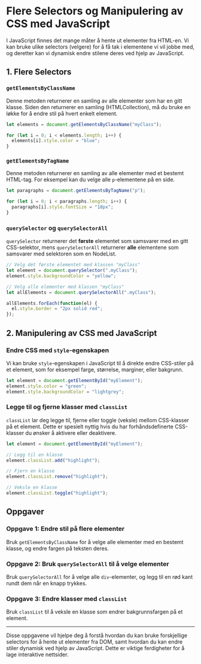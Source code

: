 
# Flere Selectors og Manipulering av CSS med JavaScript

I JavaScript finnes det mange måter å hente ut elementer fra HTML-en. Vi kan bruke ulike selectors (velgere) for å få tak i elementene vi vil jobbe med, og deretter kan vi dynamisk endre stilene deres ved hjelp av JavaScript.

## 1. Flere Selectors

### `getElementsByClassName`
Denne metoden returnerer en samling av alle elementer som har en gitt klasse. Siden den returnerer en samling (HTMLCollection), må du bruke en løkke for å endre stil på hvert enkelt element.

```javascript
let elements = document.getElementsByClassName("myClass");

for (let i = 0; i < elements.length; i++) {
  elements[i].style.color = "blue";
}
```

### `getElementsByTagName`
Denne metoden returnerer en samling av alle elementer med et bestemt HTML-tag. For eksempel kan du velge alle `p`-elementene på en side.

```javascript
let paragraphs = document.getElementsByTagName("p");

for (let i = 0; i < paragraphs.length; i++) {
  paragraphs[i].style.fontSize = "18px";
}
```

### `querySelector` og `querySelectorAll`
`querySelector` returnerer det **første** elementet som samsvarer med en gitt CSS-selektor, mens `querySelectorAll` returnerer **alle** elementene som samsvarer med selektoren som en NodeList.


```javascript
// Velg det første elementet med klassen "myClass"
let element = document.querySelector(".myClass");
element.style.backgroundColor = "yellow";

// Velg alle elementer med klassen "myClass"
let allElements = document.querySelectorAll(".myClass");

allElements.forEach(function(el) {
  el.style.border = "2px solid red";
});
```

## 2. Manipulering av CSS med JavaScript

### Endre CSS med `style`-egenskapen
Vi kan bruke `style`-egenskapen i JavaScript til å direkte endre CSS-stiler på et element, som for eksempel farge, størrelse, marginer, eller bakgrunn.


```javascript
let element = document.getElementById("myElement");
element.style.color = "green";
element.style.backgroundColor = "lightgrey";
```

### Legge til og fjerne klasser med `classList`
`classList` lar deg legge til, fjerne eller toggle (veksle) mellom CSS-klasser på et element. Dette er spesielt nyttig hvis du har forhåndsdefinerte CSS-klasser du ønsker å aktivere eller deaktivere.

```javascript
let element = document.getElementById("myElement");

// Legg til en klasse
element.classList.add("highlight");

// Fjern en klasse
element.classList.remove("highlight");

// Veksle en klasse
element.classList.toggle("highlight");
```

## Oppgaver

### Oppgave 1: Endre stil på flere elementer
Bruk `getElementsByClassName` for å velge alle elementer med en bestemt klasse, og endre fargen på teksten deres.


### Oppgave 2: Bruk `querySelectorAll` til å velge elementer
Bruk `querySelectorAll` for å velge alle `div`-elementer, og legg til en rød kant rundt dem når en knapp trykkes.


### Oppgave 3: Endre klasser med `classList`
Bruk `classList` til å veksle en klasse som endrer bakgrunnsfargen på et element.


---

Disse oppgavene vil hjelpe deg å forstå hvordan du kan bruke forskjellige selectors for å hente ut elementer fra DOM, samt hvordan du kan endre stiler dynamisk ved hjelp av JavaScript. Dette er viktige ferdigheter for å lage interaktive nettsider.